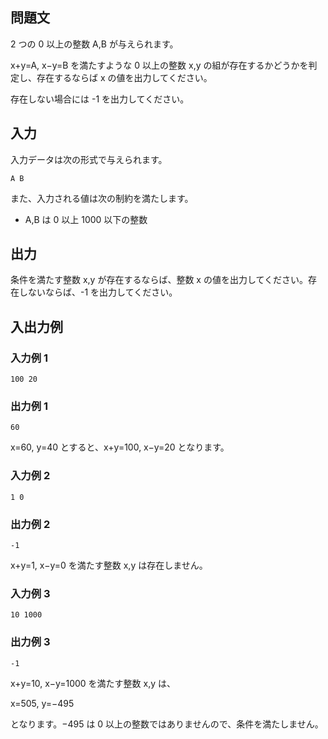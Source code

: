 ## 問題文

2 つの 0 以上の整数 A,B が与えられます。

x+y=A, x−y=B を満たすような 0 以上の整数 x,y の組が存在するかどうかを判定し、存在するならば x の値を出力してください。

存在しない場合には -1 を出力してください。

## 入力

入力データは次の形式で与えられます。

```text
A B
```

また、入力される値は次の制約を満たします。

- A,B は 0 以上 1000 以下の整数

## 出力

条件を満たす整数 x,y が存在するならば、整数 x の値を出力してください。存在しないならば、-1 を出力してください。

## 入出力例

### 入力例 1

```text
100 20
```

### 出力例 1

```text
60
```

x=60, y=40 とすると、x+y=100, x−y=20 となります。

### 入力例 2

```text
1 0
```

### 出力例 2

```text
-1
```

x+y=1, x−y=0 を満たす整数 x,y は存在しません。

### 入力例 3

```text
10 1000
```

### 出力例 3

```text
-1
```

x+y=10, x−y=1000 を満たす整数 x,y は、

x=505, y=−495

となります。−495 は 0 以上の整数ではありませんので、条件を満たしません。
